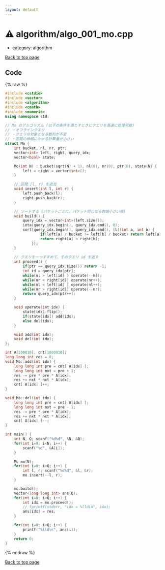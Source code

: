 ```yaml
---
layout: default
---
```


<!-- mathjax config similar to math.stackexchange -->
<script type="text/javascript" async
  src="https://cdnjs.cloudflare.com/ajax/libs/mathjax/2.7.5/MathJax.js?config=TeX-MML-AM_CHTML">
</script>
<script type="text/x-mathjax-config">
  MathJax.Hub.Config({
    TeX: { equationNumbers: { autoNumber: "AMS" }},
    tex2jax: {
      inlineMath: [ ['$','$'] ],
      processEscapes: true
    },
    "HTML-CSS": { matchFontHeight: false },
    displayAlign: "left",
    displayIndent: "2em"
  });
</script>

<script type="text/javascript" src="https://cdnjs.cloudflare.com/ajax/libs/jquery/3.4.1/jquery.min.js"></script>
<script src="https://cdn.jsdelivr.net/npm/jquery-balloon-js@1.1.2/jquery.balloon.min.js" integrity="sha256-ZEYs9VrgAeNuPvs15E39OsyOJaIkXEEt10fzxJ20+2I=" crossorigin="anonymous"></script>
<script type="text/javascript" src="../../assets/js/copy-button.js"></script>
<link rel="stylesheet" href="../../assets/css/copy-button.css" />


# :warning: algorithm/algo_001_mo.cpp
* category: algorithm


[Back to top page](../../index.html)



## Code
{% raw %}
```cpp
#include <cstdio>
#include <vector>
#include <algorithm>
#include <cmath>
#include <numeric>
using namespace std;

// Mo のアルゴリズム (以下の条件を満たすときにクエリを高速に処理可能)
// ・オフラインクエリ
// ・クエリの対象となる数列が不変
// ・区間の伸縮にかかる計算量が小さい
struct Mo {
    int bucket, nl, nr, ptr;
    vector<int> left, right, query_idx;
    vector<bool> state;

    Mo(int N) : bucket(sqrt(N) + 1), nl(0), nr(0), ptr(0), state(N) {
        left = right = vector<int>();
    }

    // 区間 [l, r) を追加
    void insert(int l, int r) {
        left.push_back(l);
        right.push_back(r);
    }

    // ソートする (バケットごとに、バケット同じなら右端小さい順)
    void build() {
        query_idx = vector<int>(left.size());
        iota(query_idx.begin(), query_idx.end(), 0);
        sort(query_idx.begin(), query_idx.end(), [&](int a, int b) {
                if(left[a] / bucket != left[b] / bucket) return left[a] < left[b];
                return right[a] < right[b];
            });
    }
    
    // クエリを一つすすめて、そのクエリ id を返す
    int proceed() {
        if(ptr == query_idx.size()) return -1;
        int id = query_idx[ptr];
        while(nl > left[id] ) operate(--nl);
        while(nr < right[id]) operate(nr++);
        while(nl < left[id] ) operate(nl++);
        while(nr > right[id]) operate(--nr);
        return query_idx[ptr++];
    }

    void operate(int idx) {
        state[idx].flip();
        if(state[idx]) add(idx);
        else del(idx);
    }

    void add(int idx);
    void del(int idx);
};

int A[200010], cnt[1000010];
long long int res = 0;
void Mo::add(int idx) {
    long long int pre = cnt[ A[idx] ];
    long long int nxt = pre + 1;
    res -= pre * pre * A[idx];
    res += nxt * nxt * A[idx];
    cnt[ A[idx] ]++;
}

void Mo::del(int idx) {
    long long int pre = cnt[ A[idx] ];
    long long int nxt = pre - 1;
    res -= pre * pre * A[idx];
    res += nxt * nxt * A[idx];
    cnt[ A[idx] ]--;
}

int main() {
    int N, Q; scanf("%d%d", &N, &Q);
    for(int i=0; i<N; i++) {
        scanf("%d", &A[i]);
    }

    Mo mo(N);
    for(int i=0; i<Q; i++) {
        int l, r; scanf("%d%d", &l, &r);
        mo.insert(--l, r);
    }

    mo.build();
    vector<long long int> ans(Q);
    for(int i=0; i<Q; i++) {
        int idx = mo.proceed();
        // fprintf(stderr, "idx = %lld\n", idx);
        ans[idx] = res;
    }

    for(int i=0; i<Q; i++) {
        printf("%lld\n", ans[i]);
    }
    return 0;
}

```
{% endraw %}

[Back to top page](../../index.html)

